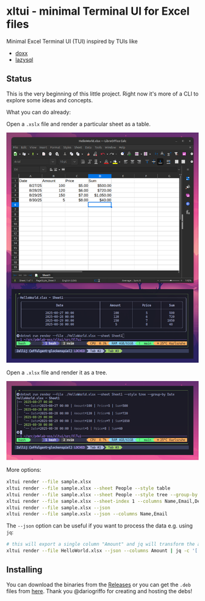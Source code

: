 # xltui - minimal Terminal UI for Excel files

Minimal Excel Terminal UI (TUI) inspired by TUIs like

* [doxx](https://github.com/bgreenwell/doxx)
* [lazysql](https://github.com/jorgerojas26/lazysql)

## Status

This is the very beginning of this little project. Right now it's more of a CLI to explore some ideas and concepts.

What you can do already:

Open a `.xslx` file and render a particular sheet as a table.

![](assets/screenshot-xltui-helloworld.png)

Open a `.xlsx` file and render it as a tree.

![](assets/screenshot-xltui-tree.png)

More options:

```bash
xltui render --file sample.xlsx
xltui render --file sample.xlsx --sheet People --style table
xltui render --file sample.xlsx --sheet People --style tree --group-by Department
xltui render --file sample.xlsx --sheet-index 1 --columns Name,Email,Dept
xltui render --file sample.xlsx --json
xltui render --file sample.xslx --json --columns Name,Email
```

The `--json` option can be useful if you want to process the data e.g. using `jq`:

```bash
# this will export a single column "Amount" and jq will transform the array to an array of strings:
xltui render --file HelloWorld.xlsx --json --columns Amount | jq -c '[ .[] | .[] | to_entries[] | (.value // "") | tostring ]' 
```

## Installing

You can download the binaries from the [Releases](https://github.com/PDMLab/xltui/releases) or you can get the `.deb` files from [here](https://github.com/dariogriffo/xltui-debian/releases). Thank you @dariogriffo for creating and hosting the debs!

